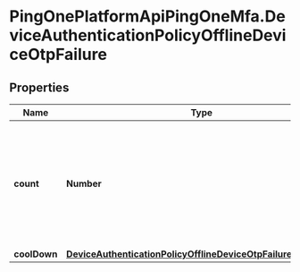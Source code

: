 # PingOnePlatformApiPingOneMfa.DeviceAuthenticationPolicyOfflineDeviceOtpFailure

## Properties

Name | Type | Description | Notes
------------ | ------------- | ------------- | -------------
**count** | **Number** | The maximum number of times that the OTP entry can fail for a user, before they are blocked. | 
**coolDown** | [**DeviceAuthenticationPolicyOfflineDeviceOtpFailureCoolDown**](DeviceAuthenticationPolicyOfflineDeviceOtpFailureCoolDown.md) |  | 


